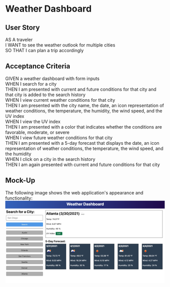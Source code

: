 # Weather Dashboard

## User Story
AS A traveler  
I WANT to see the weather outlook for multiple cities  
SO THAT I can plan a trip accordingly  

## Acceptance Criteria
GIVEN a weather dashboard with form inputs  
WHEN I search for a city  
THEN I am presented with current and future conditions for that city and that city is   added to the search history  
WHEN I view current weather conditions for that city  
THEN I am presented with the city name, the date, an icon representation of weather   conditions, the temperature, the humidity, the wind speed, and the UV index  
WHEN I view the UV index  
THEN I am presented with a color that indicates whether the conditions are favorable,   moderate, or severe  
WHEN I view future weather conditions for that city  
THEN I am presented with a 5-day forecast that displays the date, an icon   representation of weather conditions, the temperature, the wind speed, and the humidity  
WHEN I click on a city in the search history  
THEN I am again presented with current and future conditions for that city

## Mock-Up
The following image shows the web application's appearance and functionality:  
![Weather Dashboard in use](./assets/images/mockup.png)